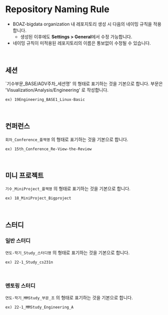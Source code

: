# Repository Naming Rule
* BOAZ-bigdata organization 내 레포지토리 생성 시 다음의 네이밍 규칙을 적용합니다.
  + 생성된 이후에도 **Settings > General**에서 수정 가능합니다.
* 네이밍 규칙이 미적용된 레포지토리의 이름은 통보없이 수정될 수 있습니다.

</br>

## 세션
`기수부문_BASE/ADV주차_세션명' 의 형태로 표기하는 것을 기본으로 합니다.
부문은 'Visualization/Analysis/Engineering' 로 작성합니다.
```
ex) 19Engineering_BASE1_Linux-Basic
```
</br>

## 컨퍼런스
`회차_Conference_플젝명` 의 형태로 표기하는 것을 기본으로 합니다.
```
ex) 15th_Conference_Re-View-the-Review
```
</br>

## 미니 프로젝트
`기수_MiniProject_플젝명` 의 형태로 표기하는 것을 기본으로 합니다.
```
ex) 18_MiniProject_Bigproject
```
</br>

## 스터디

### 일반 스터디
`연도-학기_Study_스터디명` 의 형태로 표기하는 것을 기본으로 합니다.
```
ex) 22-1_Study_cs231n
```
</br>

### 멘토링 스터디
`연도-학기_MMStudy_부문_조` 의 형태로 표기하는 것을 기본으로 합니다.
```
ex) 22-1_MMStudy_Engineering_A
```
</br>
